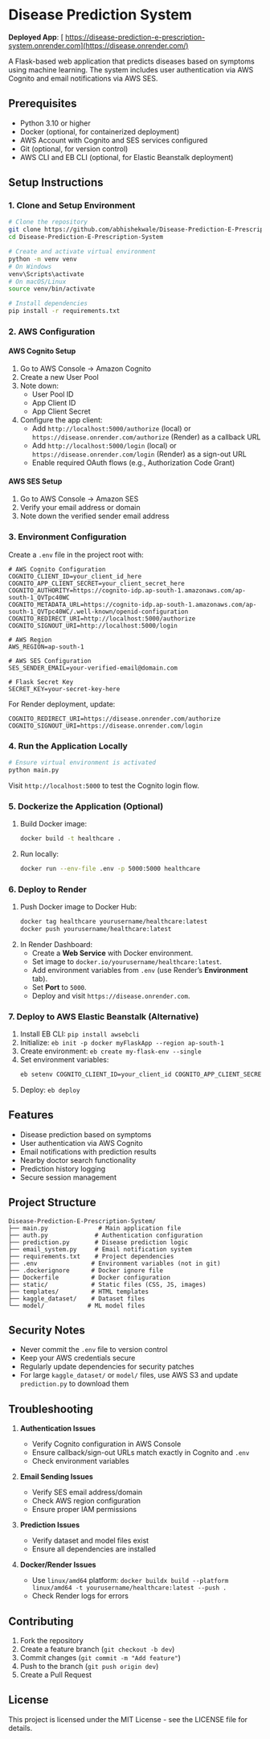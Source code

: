 # Disease Prediction System

**Deployed App**: [ https://disease-prediction-e-prescription-system.onrender.com](https://disease.onrender.com/)

A Flask-based web application that predicts diseases based on symptoms using machine learning. The system includes user authentication via AWS Cognito and email notifications via AWS SES.

## Prerequisites

- Python 3.10 or higher
- Docker (optional, for containerized deployment)
- AWS Account with Cognito and SES services configured
- Git (optional, for version control)
- AWS CLI and EB CLI (optional, for Elastic Beanstalk deployment)

## Setup Instructions

### 1. Clone and Setup Environment
```bash
# Clone the repository
git clone https://github.com/abhishekwale/Disease-Prediction-E-Prescription-System
cd Disease-Prediction-E-Prescription-System

# Create and activate virtual environment
python -m venv venv
# On Windows
venv\Scripts\activate
# On macOS/Linux
source venv/bin/activate

# Install dependencies
pip install -r requirements.txt
```

### 2. AWS Configuration

#### AWS Cognito Setup
1. Go to AWS Console → Amazon Cognito
2. Create a new User Pool
3. Note down:
   - User Pool ID
   - App Client ID
   - App Client Secret
4. Configure the app client:
   - Add `http://localhost:5000/authorize` (local) or `https://disease.onrender.com/authorize` (Render) as a callback URL
   - Add `http://localhost:5000/login` (local) or `https://disease.onrender.com/login` (Render) as a sign-out URL
   - Enable required OAuth flows (e.g., Authorization Code Grant)

#### AWS SES Setup
1. Go to AWS Console → Amazon SES
2. Verify your email address or domain
3. Note down the verified sender email address

### 3. Environment Configuration

Create a `.env` file in the project root with:
```env
# AWS Cognito Configuration
COGNITO_CLIENT_ID=your_client_id_here
COGNITO_APP_CLIENT_SECRET=your_client_secret_here
COGNITO_AUTHORITY=https://cognito-idp.ap-south-1.amazonaws.com/ap-south-1_QVTpc40WC
COGNITO_METADATA_URL=https://cognito-idp.ap-south-1.amazonaws.com/ap-south-1_QVTpc40WC/.well-known/openid-configuration
COGNITO_REDIRECT_URI=http://localhost:5000/authorize
COGNITO_SIGNOUT_URI=http://localhost:5000/login

# AWS Region
AWS_REGION=ap-south-1

# AWS SES Configuration
SES_SENDER_EMAIL=your-verified-email@domain.com

# Flask Secret Key
SECRET_KEY=your-secret-key-here
```

For Render deployment, update:
```env
COGNITO_REDIRECT_URI=https://disease.onrender.com/authorize
COGNITO_SIGNOUT_URI=https://disease.onrender.com/login
```

### 4. Run the Application Locally

```bash
# Ensure virtual environment is activated
python main.py
```

Visit `http://localhost:5000` to test the Cognito login flow.

### 5. Dockerize the Application (Optional)

1. Build Docker image:
   ```bash
   docker build -t healthcare .
   ```
2. Run locally:
   ```bash
   docker run --env-file .env -p 5000:5000 healthcare
   ```

### 6. Deploy to Render

1. Push Docker image to Docker Hub:
   ```bash
   docker tag healthcare yourusername/healthcare:latest
   docker push yourusername/healthcare:latest
   ```
2. In Render Dashboard:
   - Create a **Web Service** with Docker environment.
   - Set image to `docker.io/yourusername/healthcare:latest`.
   - Add environment variables from `.env` (use Render’s **Environment** tab).
   - Set **Port** to `5000`.
   - Deploy and visit `https://disease.onrender.com`.

### 7. Deploy to AWS Elastic Beanstalk (Alternative)

1. Install EB CLI: `pip install awsebcli`
2. Initialize: `eb init -p docker myFlaskApp --region ap-south-1`
3. Create environment: `eb create my-flask-env --single`
4. Set environment variables:
   ```bash
   eb setenv COGNITO_CLIENT_ID=your_client_id COGNITO_APP_CLIENT_SECRET=your_client_secret COGNITO_AUTHORITY=https://cognito-idp.ap-south-1.amazonaws.com/ap-south-1_QVTpc40WC COGNITO_METADATA_URL=https://cognito-idp.ap-south-1.amazonaws.com/ap-south-1_QVTpc40WC/.well-known/openid-configuration COGNITO_REDIRECT_URI=https://my-flask-env.ap-south-1.elasticbeanstalk.com/authorize COGNITO_SIGNOUT_URI=https://my-flask-env.ap-south-1.elasticbeanstalk.com/login AWS_REGION=ap-south-1 SES_SENDER_EMAIL=your-verified-email@domain.com SECRET_KEY=your-secret-key-here
   ```
5. Deploy: `eb deploy`

## Features

- Disease prediction based on symptoms
- User authentication via AWS Cognito
- Email notifications with prediction results
- Nearby doctor search functionality
- Prediction history logging
- Secure session management

## Project Structure

```
Disease-Prediction-E-Prescription-System/
├── main.py              # Main application file
├── auth.py             # Authentication configuration
├── prediction.py       # Disease prediction logic
├── email_system.py     # Email notification system
├── requirements.txt    # Project dependencies
├── .env               # Environment variables (not in git)
├── .dockerignore      # Docker ignore file
├── Dockerfile         # Docker configuration
├── static/            # Static files (CSS, JS, images)
├── templates/         # HTML templates
├── kaggle_dataset/    # Dataset files
└── model/            # ML model files
```

## Security Notes

- Never commit the `.env` file to version control
- Keep your AWS credentials secure
- Regularly update dependencies for security patches
- For large `kaggle_dataset/` or `model/` files, use AWS S3 and update `prediction.py` to download them

## Troubleshooting

1. **Authentication Issues**
   - Verify Cognito configuration in AWS Console
   - Ensure callback/sign-out URLs match exactly in Cognito and `.env`
   - Check environment variables

2. **Email Sending Issues**
   - Verify SES email address/domain
   - Check AWS region configuration
   - Ensure proper IAM permissions

3. **Prediction Issues**
   - Verify dataset and model files exist
   - Ensure all dependencies are installed

4. **Docker/Render Issues**
   - Use `linux/amd64` platform: `docker buildx build --platform linux/amd64 -t yourusername/healthcare:latest --push .`
   - Check Render logs for errors

## Contributing

1. Fork the repository
2. Create a feature branch (`git checkout -b dev`)
3. Commit changes (`git commit -m "Add feature"`)
4. Push to the branch (`git push origin dev`)
5. Create a Pull Request

## License

This project is licensed under the MIT License - see the LICENSE file for details.